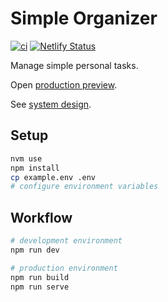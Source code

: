 # Simple Organizer

[![ci](https://github.com/romelperez/simple-organizer/workflows/ci/badge.svg)](https://github.com/romelperez/simple-organizer/actions)
[![Netlify Status](https://api.netlify.com/api/v1/badges/51b96b1c-f001-4dd1-81a4-e7b02eb2f875/deploy-status)](https://app.netlify.com/sites/romelperez-simple-organizer/deploys)

Manage simple personal tasks.

Open [production preview](https://main--romelperez-simple-organizer.netlify.app).

See [system design](./SYSTEM_DESIGN.md).

## Setup

```bash
nvm use
npm install
cp example.env .env
# configure environment variables
```

## Workflow

```bash
# development environment
npm run dev

# production environment
npm run build
npm run serve
```
